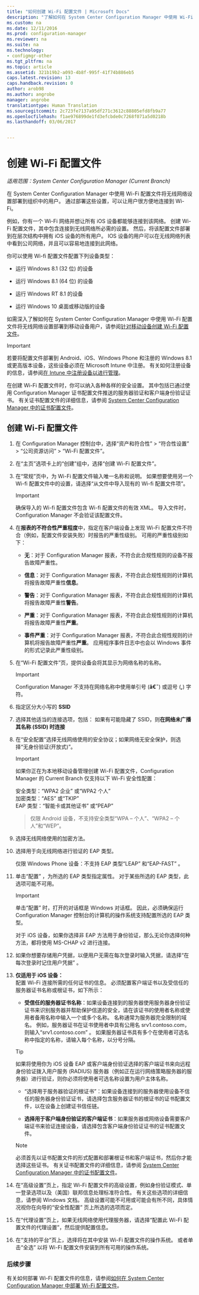 ```yaml
---
title: "如何创建 Wi-Fi 配置文件 | Microsoft Docs"
description: "了解如何在 System Center Configuration Manager 中使用 Wi-Fi 配置文件为组织中的用户部署无线网络设置。"
ms.custom: na
ms.date: 12/11/2016
ms.prod: configuration-manager
ms.reviewer: na
ms.suite: na
ms.technology:
- configmgr-other
ms.tgt_pltfrm: na
ms.topic: article
ms.assetid: 321b19b2-a093-4b8f-995f-41f74b886eb5
caps.latest.revision: 13
caps.handback.revision: 0
author: arob98
ms.author: angrobe
manager: angrobe
translationtype: Human Translation
ms.sourcegitcommit: 2c723fe7137a95df271c3612c88805efd8fb9a77
ms.openlocfilehash: f1ae976899de1fd3efcbde0c7268f071a5d0218b
ms.lasthandoff: 03/06/2017


---
```

# <a name="create-wi-fi-profiles"></a>创建 Wi-Fi 配置文件

*适用范围：System Center Configuration Manager (Current Branch)*


在 System Center Configuration Manager 中使用 Wi-Fi 配置文件将无线网络设置部署到组织中的用户。 通过部署这些设置，可以让用户很方便地连接到 Wi-Fi。  

 例如，你有一个 Wi-Fi 网络并想让所有 iOS 设备都能够连接到该网络。 创建 Wi-Fi 配置文件，其中包含连接到无线网络所必需的设置。 然后，将该配置文件部署到在层次结构中拥有 iOS 设备的所有用户。 IOS 设备的用户可以在无线网络列表中看到公司网络，并且可以容易地连接到此网络。  

 你可以使用 Wi-fi 配置文件配置下列设备类型：  

-   运行 Windows 8.1 (32 位) 的设备  

-   运行 Windows 8.1 (64 位) 的设备  

-   运行 Windows RT 8.1 的设备  

-   运行 Windows 10 桌面或移动版的设备  

如需深入了解如何在 System Center Configuration Manager 中使用 Wi-Fi 配置文件将无线网络设置部署到移动设备用户，请参阅[针对移动设备创建 Wi-Fi 配置文件](../../mdm/deploy-use/create-wifi-profiles.md)。

> [!IMPORTANT]  
>  若要将配置文件部署到 Android、iOS、Windows Phone 和注册的 Windows 8.1 或更高版本设备，这些设备必须在 Microsoft Intune 中注册。 有关如何注册设备的信息，请参阅[在 Intune 中注册设备以进行管理](https://docs.microsoft.com/intune/deploy-use/enroll-devices-in-microsoft-intune)。  

 在创建 Wi-Fi 配置文件时，你可以纳入各种各样的安全设置。 其中包括已通过使用 Configuration Manager 证书配置文件推送的服务器验证和客户端身份验证证书。 有关证书配置文件的详细信息，请参阅 [System Center Configuration Manager 中的证书配置文件](introduction-to-certificate-profiles.md)。  

## <a name="create-a-wi-fi-profile"></a>创建 Wi-Fi 配置文件  

1.  在 Configuration Manager 控制台中，选择“资产和符合性” > “符合性设置” >  “公司资源访问” > “Wi-Fi 配置文件”。  

3.  在“主页”选项卡上的“创建”组中，选择“创建 Wi-Fi 配置文件”。  

1.  在“常规”页中，为 Wi-Fi 配置文件输入唯一名称和说明。  如果想要使用另一个 Wi-fi 配置文件中的设置，请选择“从文件中导入现有的 Wi-fi 配置文件项”。  

    > [!IMPORTANT]  
    >  确保导入的 Wi-fi 配置文件包含 Wi-fi 配置文件的有效 XML。 导入文件时，Configuration Manager 不会验证该配置文件。  

3.  在**报表的不符合性严重程度**中，指定在客户端设备上发现 Wi-Fi 配置文件不符合（例如，配置文件安装失败）时报告的严重性级别。 可用的严重性级别如下：  

    -   **无**：对于 Configuration Manager 报表，不符合此合规性规则的设备不报告故障严重性。  

    -   **信息**：对于 Configuration Manager 报表，不符合此合规性规则的计算机将报告故障严重性**信息**。  

    -   **警告**：对于 Configuration Manager 报表，不符合此合规性规则的计算机将报告故障严重性**警告**。  

    -   **严重**：对于 Configuration Manager 报表，不符合此合规性规则的计算机将报告故障严重性**严重**。  

    -   **事件严重**：对于 Configuration Manager 报表，不符合此合规性规则的计算机将报告故障严重性**严重**。 应用程序事件日志中也会以 Windows 事件的形式记录此严重性级别。  

1.  在“Wi-Fi 配置文件”页，提供设备会将其显示为网络名称的名称。  

    > [!IMPORTANT]  
    >  Configuration Manager 不支持在网络名称中使用单引号 (**â€˜**) 或逗号 (**,**) 字符。  

2.  指定区分大小写的 **SSID**
3.  选择其他适当的连接选项，包括：   如果有可能隐藏了 SSID，则**在网络未广播其名称 (SSID) 时连接**  

4.  在“安全配置”选择无线网络使用的安全协议；如果网络无安全保护，则选择“无身份验证(开放式)”。
    > [!IMPORTANT]  
    >  如果你正在为本地移动设备管理创建 Wi-Fi 配置文件，Configuration Manager 的 Current Branch 仅支持以下 Wi-Fi 安全性配置：  
    >   
    >  安全类型：“WPA2 企业”  或“WPA2 个人”   
    > 加密类型：“AES”  或“TKIP”   
    > EAP 类型：“智能卡或其他证书”  或“PEAP”   

    > 仅限 Android 设备，不支持安全类型“WPA – 个人”、“WPA2 – 个人”和“WEP”。  

2.  选择无线网络使用的加密方法。  

3.  选择用于向无线网络进行验证的 EAP 类型。  

     仅限 Windows Phone 设备：不支持 EAP 类型“LEAP”  和“EAP-FAST”  。  

4.  单击“配置”  ，为所选的 EAP 类型指定属性。 对于某些所选的 EAP 类型，此选项可能不可用。  

    > [!IMPORTANT]  
    >  单击“配置” 时，打开的对话框是 Windows 对话框。 因此，必须确保运行 Configuration Manager 控制台的计算机的操作系统支持配置所选的 EAP 类型。  
    >   
    >  对于 iOS 设备，如果你选择非 EAP 方法用于身份验证，那么无论你选择何种方法，都将使用 MS-CHAP v2 进行连接。  

5.  如果你想要存储用户凭据，以便用户无需在每次登录时输入凭据，请选择“在每次登录时记住用户凭据” 。  

6. **仅适用于 iOS 设备：**  
 配置 Wi-Fi 连接所需的任何证书的信息。 必须配置客户端证书以及受信任的服务器证书名称或根证书，如下所示：  

    -   **受信任的服务器证书名称**：如果设备连接到的服务器使用服务器身份验证证书来识别服务器并帮助保护信道的安全，请在该证书的使用者名称或使用者备用名称中输入一个或多个名称。 名称通常为服务器完全限制的域名。 例如，服务器证书在证书使用者中具有公用名 srv1.contoso.com，则输入“srv1.contoso.com” 。 如果服务器证书具有多个在使用者可选名称中指定的名称，请输入每个名称，以分号分隔。  

    > [!TIP]  
    >  如果将使用你为 iOS 设备 EAP 或客户端身份验证选择的客户端证书来向远程身份验证拨入用户服务 (RADIUS) 服务器（例如正在运行网络策略服务器的服务器）进行验证，则你必须将使用者可选名称设置为用户主体名称。  

    -   “选择用于服务器验证的根证书”：如果设备连接到的服务器使用设备不信任的服务器身份验证证书，请选择包含服务器证书的根证书的证书配置文件，以在设备上创建证书信任链。  

    -   **选择用于客户端身份验证的客户端证书**：如果服务器或网络设备需要客户端证书来验证连接设备，请选择包含客户端身份验证证书的证书配置文件。  

    > [!NOTE]  
    >  必须首先以证书配置文件的形式配置和部署根证书和客户端证书，然后你才能选择这些证书。 有关证书配置文件的详细信息，请参阅 [System Center Configuration Manager 中的证书配置文件](introduction-to-certificate-profiles.md)。  

7.  在“高级设置”页上，指定 Wi-Fi 配置文件的高级设置，例如身份验证模式、单一登录选项以及（美国）联邦信息处理标准符合性。 有关这些选项的详细信息，请参阅 Windows 文档。 高级设置可能不可用或可能会有所不同，具体情况视你在向导的“安全性配置”  页上所选的选项而定。  

1.  在“代理设置”页上，如果无线网络使用代理服务器，请选择“配置此 Wi-Fi 配置文件的代理设置”，然后提供配置信息。  

2. 在“支持的平台”页上，选择将在其中安装 Wi-Fi 配置文件的操作系统。 或者单击“全选”  以将 Wi-Fi 配置文件安装到所有可用的操作系统。  

### <a name="next-steps"></a>后续步骤
 有关如何部署 Wi-Fi 配置文件的信息，请参阅[如何在 System Center Configuration Manager 中部署 Wi-Fi 配置文件](deploy-wifi-vpn-email-cert-profiles.md)。  

